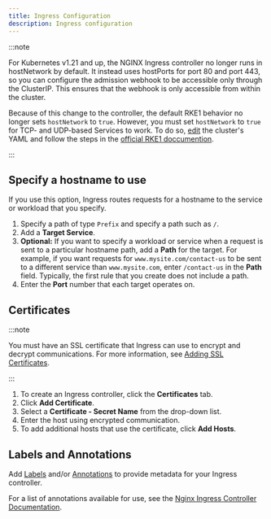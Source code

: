 ```yaml
---
title: Ingress Configuration
description: Ingress configuration
---
```


:::note

For Kubernetes v1.21 and up, the NGINX Ingress controller no longer runs in hostNetwork by default. It instead uses hostPorts for port 80 and port 443, so you can configure the admission webhook to be accessible only through the ClusterIP. This ensures that the webhook is only accessible from within the cluster.

Because of this change to the controller, the default RKE1 behavior no longer sets `hostNetwork` to `true`. However, you must set `hostNetwork` to `true` for TCP- and UDP-based Services to work. To do so, [edit](../../../../reference-guides/cluster-configuration/rancher-server-configuration/rke1-cluster-configuration.md#editing-clusters-with-yaml) the cluster's YAML and follow the steps in the [official RKE1 doccumention](https://rke.docs.rancher.com/config-options/add-ons/ingress-controllers#configuring-network-options).

:::

## Specify a hostname to use

If you use this option, Ingress routes requests for a hostname to the service or workload that you specify.

1. Specify a path of type `Prefix` and specify a path such as `/`.
1. Add a **Target Service**.
1. **Optional:** If you want to specify a workload or service when a request is sent to a particular hostname path, add a **Path** for the target. For example, if you want requests for `www.mysite.com/contact-us` to be sent to a different service than `www.mysite.com`, enter `/contact-us` in the **Path** field. Typically, the first rule that you create does not include a path.
1. Enter the **Port** number that each target operates on.

## Certificates

:::note

You must have an SSL certificate that Ingress can use to encrypt and decrypt communications. For more information, see [Adding SSL Certificates](../encrypt-http-communication.md).

:::

1. To create an Ingress controller, click the **Certificates** tab.
1. Click **Add Certificate**.
1. Select a **Certificate - Secret Name** from the drop-down list.
1. Enter the host using encrypted communication.
1. To add additional hosts that use the certificate, click **Add Hosts**.

## Labels and Annotations

Add [Labels](https://kubernetes.io/docs/concepts/overview/working-with-objects/labels/) and/or [Annotations](https://kubernetes.io/docs/concepts/overview/working-with-objects/annotations/) to provide metadata for your Ingress controller.

For a list of annotations available for use, see the [Nginx Ingress Controller Documentation](https://kubernetes.github.io/ingress-nginx/user-guide/nginx-configuration/annotations/).
